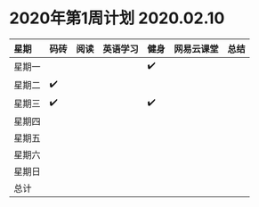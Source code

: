 # 2020年第1周计划 2020.02.10

 星期|码砖|阅读|英语学习|健身|网易云课堂|总结
:-----------|:------------|:--------|:---------|:---------|:---------|:---------
星期一| | | |✔️| | |
星期二|✔️| | | | | |
星期三|✔️| | |✔️| | |
星期四| | | |  | | |
星期五| | | | | | |
星期六| | | |  | | |
星期日| | | | | | |
总计|  | | | | | |
